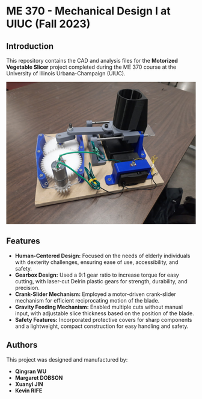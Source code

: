 # ME 370 - Mechanical Design I at UIUC (Fall 2023)

## Introduction
This repository contains the CAD and analysis files for the **Motorized Vegetable Slicer** project completed during the ME 370 course at the University of Illinois Urbana-Champaign (UIUC).

![Slicer](./Motorized_Vegetable_Slicer.png)

## Features
- **Human-Centered Design:** Focused on the needs of elderly individuals with dexterity challenges, ensuring ease of use, accessibility, and safety.
- **Gearbox Design:** Used a 9:1 gear ratio to increase torque for easy cutting, with laser-cut Delrin plastic gears for strength, durability, and precision.
- **Crank-Slider Mechanism:** Employed a motor-driven crank-slider mechanism for efficient reciprocating motion of the blade.
- **Gravity Feeding Mechanism:** Enabled multiple cuts without manual input, with adjustable slice thickness based on the position of the blade.
- **Safety Features:** Incorporated protective covers for sharp components and a lightweight, compact construction for easy handling and safety.

## Authors
This project was designed and manufactured by:
- **Qingran WU**
- **Margaret DOBSON**
- **Xuanyi JIN**
- **Kevin RIFE**
